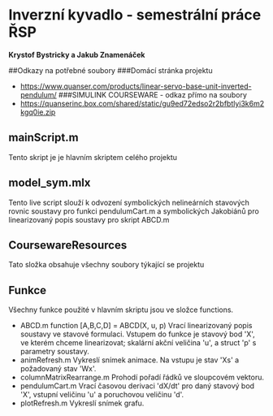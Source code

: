 # Inverzní kyvadlo - semestrální práce ŘSP
__Krystof Bystricky a Jakub Znamenáček__

##Odkazy na potřebné soubory
###Domácí stránka projektu
- https://www.quanser.com/products/linear-servo-base-unit-inverted-pendulum/
###SIMULINK COURSEWARE - odkaz přímo na soubory
- https://quanserinc.box.com/shared/static/gu9ed72edso2r2bfbtlyi3k6m2kgq0ie.zip

## mainScript.m
Tento skript je je hlavním skriptem celého projektu

## model_sym.mlx
Tento live script slouží k odvození symbolických nelineárních stavových rovnic soustavy pro funkci pendulumCart.m a symbolických Jakobiánů pro linearizovaný popis soustavy pro skript ABCD.m

## CoursewareResources
Tato složka obsahuje všechny soubory týkající se projektu

## Funkce
Všechny funkce použité v hlavním skriptu jsou ve složce functions. 

- ABCD.m
function [A,B,C,D] = ABCD(X, u, p)
Vrací linearizovaný popis soustavy ve stavové formulaci. Vstupem do funkce je stavový bod 'X', ve kterém chceme linearizovat; skalární akční veličina 'u', a struct 'p' s parametry soustavy.
- animRefresh.m
Vykreslí snímek animace. Na vstupu je stav 'Xs' a požadovaný stav 'Wx'.
- columnMatrixRearrange.m
Prohodí pořadí řádků ve sloupcovém vektoru.
- pendulumCart.m
Vrací časovou derivaci 'dX/dt' pro daný stavový bod 'X', vstupní veličinu 'u' a poruchovou veličinu 'd'. 
- plotRefresh.m
Vykreslí snímek grafu.
